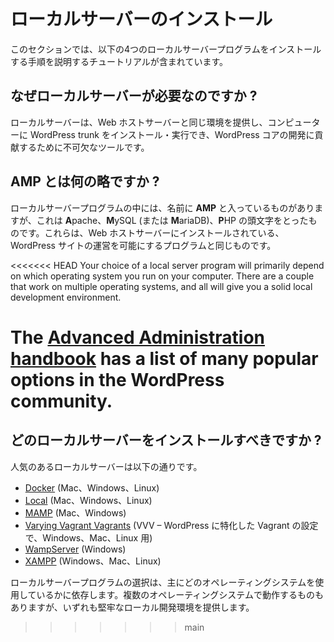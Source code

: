 <!--
# Installing a Local Server
-->

# ローカルサーバーのインストール

<!--
This section of the handbook contains tutorials that will walk you through the process of installing one of the four local server programs listed below.
-->

このセクションでは、以下の4つのローカルサーバープログラムをインストールする手順を説明するチュートリアルが含まれています。

<!--
## Why do I need a local server?
-->

## なぜローカルサーバーが必要なのですか ?

<!--
A local server provides the same environment as your web host’s server, allows you to install/run WordPress trunk on your computer, and is an essential tool in contributing to the development of WordPress core.
-->

ローカルサーバーは、Web ホストサーバーと同じ環境を提供し、コンピューターに WordPress trunk をインストール・実行でき、WordPress コアの開発に貢献するために不可欠なツールです。

<!--
## What does AMP stand for?
-->

## AMP とは何の略ですか ?

<!--
Some local server programs have **AMP** in their name, which stands for **A**pache, **M**ySQL (or **M**ariaDB), and **P**HP. These are the same programs that are installed on your webhost’s server which allow you to run your WordPress site.
-->

ローカルサーバープログラムの中には、名前に **AMP** と入っているものがありますが、これは **A**pache、**M**ySQL (または **M**ariaDB)、**P**HP の頭文字をとったものです。これらは、Web ホストサーバーにインストールされている、WordPress サイトの運営を可能にするプログラムと同じものです。

<!--
## Which local server should I install?
-->

<<<<<<< HEAD
Your choice of a local server program will primarily depend on which operating system you run on your computer. There are a couple that work on multiple operating systems, and all will give you a solid local development environment.

The [Advanced Administration handbook](https://developer.wordpress.org/advanced-administration/before-install/development/#installing-wordpress-on-your-computer) has a list of many popular options in the WordPress community.
=======
## どのローカルサーバーをインストールすべきですか ?

<!--
Some popular local servers are:
-->

人気のあるローカルサーバーは以下の通りです。

<!--
*   [Docker](https://www.docker.com/) (Mac, Windows, Linux)
*   [Local](https://localwp.com/) (Mac, Windows, Linux)
*   [MAMP](https://www.mamp.info/) (Mac & Windows)
*   [Varying Vagrant Vagrants](https://varyingvagrantvagrants.org/) (VVV – WordPress specific Vagrant configuration for Windows, Mac, Linux)
*   [WampServer](https://www.wampserver.com/) (Windows)
*   [XAMPP](https://www.apachefriends.org/) (Windows, Mac, Linux)
-->

*   [Docker](https://www.docker.com/) (Mac、Windows、Linux)
*   [Local](https://localwp.com/) (Mac、Windows、Linux)
*   [MAMP](https://www.mamp.info/) (Mac、Windows)
*   [Varying Vagrant Vagrants](https://varyingvagrantvagrants.org/) (VVV – WordPress に特化した Vagrant の設定で、Windows、Mac、Linux 用)
*   [WampServer](https://www.wampserver.com/) (Windows)
*   [XAMPP](https://www.apachefriends.org/) (Windows、Mac、Linux)

<!--
Your choice of a local server program will primarily depend on which operating system you run on your computer. There are a couple that work on multiple operating systems, and all will give you a solid local development environment.
-->

ローカルサーバープログラムの選択は、主にどのオペレーティングシステムを使用しているかに依存します。複数のオペレーティングシステムで動作するものもありますが、いずれも堅牢なローカル開発環境を提供します。
>>>>>>> main
